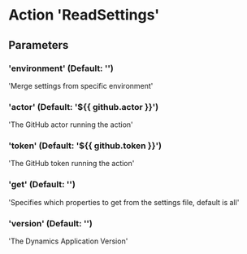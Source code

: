 # Action 'ReadSettings' 
## Parameters 
### 'environment' (Default: '') 
 'Merge settings from specific environment' 

### 'actor' (Default: '${{ github.actor }}') 
 'The GitHub actor running the action' 

### 'token' (Default: '${{ github.token }}') 
 'The GitHub token running the action' 

### 'get' (Default: '') 
 'Specifies which properties to get from the settings file, default is all' 

### 'version' (Default: '') 
 'The Dynamics Application Version' 


